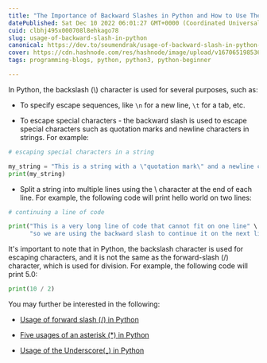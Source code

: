 ```yaml
---
title: "The Importance of Backward Slashes in Python and How to Use Them"
datePublished: Sat Dec 10 2022 06:01:27 GMT+0000 (Coordinated Universal Time)
cuid: clbhj495x000708l8ehkago78
slug: usage-of-backward-slash-in-python
canonical: https://dev.to/soumendrak/usage-of-backward-slash-in-python-3cbn
cover: https://cdn.hashnode.com/res/hashnode/image/upload/v1670651985360/HSpKtnzfC.png
tags: programming-blogs, python, python3, python-beginner

---
```


In Python, the backslash (\\) character is used for several purposes, such as:

* To specify escape sequences, like `\n` for a new line, `\t` for a tab, etc.
    
* To escape special characters - the backward slash is used to escape special characters such as quotation marks and newline characters in strings. For example:
    

```python
# escaping special characters in a string

my_string = "This is a string with a \"quotation mark\" and a newline character \n in it"
print(my_string)
```

* Split a string into multiple lines using the \\ character at the end of each line. For example, the following code will print hello world on two lines:
    

```python
# continuing a line of code

print("This is a very long line of code that cannot fit on one line" \
      "so we are using the backward slash to continue it on the next line")
```

It's important to note that in Python, the backslash character is used for escaping characters, and it is not the same as the forward-slash (/) character, which is used for division. For example, the following code will print 5.0:

```python
print(10 / 2)
```

You may further be interested in the following:

* [Usage of forward slash (/) in Python](https://blog.soumendrak.com/usage-of-forward-slash-in-python)
    
* [Five usages of an asterisk (\*) in Python](https://blog.soumendrak.com/5-usages-of-an-asterisk-in-python)
    
* [Usage of the Underscore(\_) in Python](https://blog.soumendrak.com/usage-of-the-underscore-in-python)
